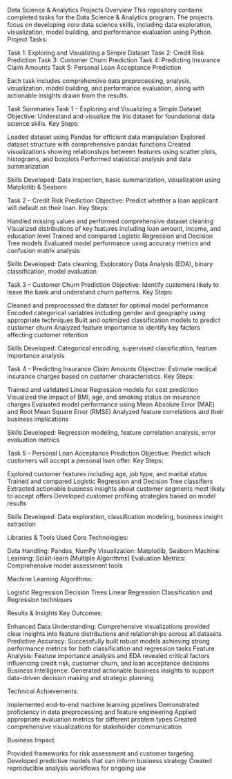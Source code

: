 Data Science & Analytics Projects
Overview
This repository contains completed tasks for the Data Science & Analytics program. The projects focus on developing core data science skills, including data exploration, visualization, model building, and performance evaluation using Python.
Project Tasks:

Task 1: Exploring and Visualizing a Simple Dataset
Task 2: Credit Risk Prediction
Task 3: Customer Churn Prediction
Task 4: Predicting Insurance Claim Amounts
Task 5: Personal Loan Acceptance Prediction

Each task includes comprehensive data preprocessing, analysis, visualization, model building, and performance evaluation, along with actionable insights drawn from the results.

Task Summaries
Task 1 – Exploring and Visualizing a Simple Dataset
Objective: Understand and visualize the Iris dataset for foundational data science skills.
Key Steps:

Loaded dataset using Pandas for efficient data manipulation
Explored dataset structure with comprehensive pandas functions
Created visualizations showing relationships between features using scatter plots, histograms, and boxplots
Performed statistical analysis and data summarization

Skills Developed: Data inspection, basic summarization, visualization using Matplotlib & Seaborn

Task 2 – Credit Risk Prediction
Objective: Predict whether a loan applicant will default on their loan.
Key Steps:

Handled missing values and performed comprehensive dataset cleaning
Visualized distributions of key features including loan amount, income, and education level
Trained and compared Logistic Regression and Decision Tree models
Evaluated model performance using accuracy metrics and confusion matrix analysis

Skills Developed: Data cleaning, Exploratory Data Analysis (EDA), binary classification, model evaluation

Task 3 – Customer Churn Prediction
Objective: Identify customers likely to leave the bank and understand churn patterns.
Key Steps:

Cleaned and preprocessed the dataset for optimal model performance
Encoded categorical variables including gender and geography using appropriate techniques
Built and optimized classification models to predict customer churn
Analyzed feature importance to identify key factors affecting customer retention

Skills Developed: Categorical encoding, supervised classification, feature importance analysis

Task 4 – Predicting Insurance Claim Amounts
Objective: Estimate medical insurance charges based on customer characteristics.
Key Steps:

Trained and validated Linear Regression models for cost prediction
Visualized the impact of BMI, age, and smoking status on insurance charges
Evaluated model performance using Mean Absolute Error (MAE) and Root Mean Square Error (RMSE)
Analyzed feature correlations and their business implications

Skills Developed: Regression modeling, feature correlation analysis, error evaluation metrics

Task 5 – Personal Loan Acceptance Prediction
Objective: Predict which customers will accept a personal loan offer.
Key Steps:

Explored customer features including age, job type, and marital status
Trained and compared Logistic Regression and Decision Tree classifiers
Extracted actionable business insights about customer segments most likely to accept offers
Developed customer profiling strategies based on model results

Skills Developed: Data exploration, classification modeling, business insight extraction

Libraries & Tools Used
Core Technologies:

Data Handling: Pandas, NumPy
Visualization: Matplotlib, Seaborn
Machine Learning: Scikit-learn (Multiple Algorithms)
Evaluation Metrics: Comprehensive model assessment tools

Machine Learning Algorithms:

Logistic Regression
Decision Trees
Linear Regression
Classification and Regression techniques


Results & Insights
Key Outcomes:

Enhanced Data Understanding: Comprehensive visualizations provided clear insights into feature distributions and relationships across all datasets
Predictive Accuracy: Successfully built robust models achieving strong performance metrics for both classification and regression tasks
Feature Analysis: Feature importance analysis and EDA revealed critical factors influencing credit risk, customer churn, and loan acceptance decisions
Business Intelligence: Generated actionable business insights to support data-driven decision making and strategic planning

Technical Achievements:

Implemented end-to-end machine learning pipelines
Demonstrated proficiency in data preprocessing and feature engineering
Applied appropriate evaluation metrics for different problem types
Created comprehensive visualizations for stakeholder communication

Business Impact:

Provided frameworks for risk assessment and customer targeting
Developed predictive models that can inform business strategy
Created reproducible analysis workflows for ongoing use
